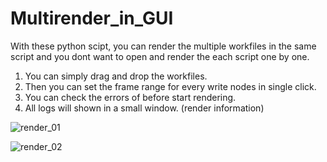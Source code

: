 # Multirender_in_GUI
With these python scipt, you can render the multiple workfiles in the same script and you dont want to open and render the each script one by one. 
1. You can simply drag and drop the workfiles.
2. Then you can set the frame range for every write nodes in single click.
3. You can check the errors of before start rendering. 
4. All logs will shown in a small window. (render information)


![render_01](https://user-images.githubusercontent.com/65713157/132105968-df37c907-50a3-4730-9213-638693645ff4.jpg)

![render_02](https://user-images.githubusercontent.com/65713157/132106147-e72bd353-98c3-454b-824f-c3aeb9f44b70.jpg)





